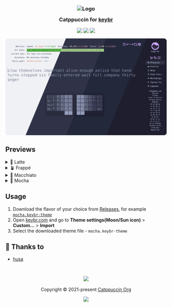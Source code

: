 <h3 align="center">
	<img src="https://raw.githubusercontent.com/catppuccin/catppuccin/main/assets/logos/exports/1544x1544_circle.png" width="100" alt="Logo"/><br/>
	<img src="https://raw.githubusercontent.com/catppuccin/catppuccin/main/assets/misc/transparent.png" height="30" width="0px"/>
	Catppuccin for <a href="https://www.keybr.com/">keybr</a>
	<img src="https://raw.githubusercontent.com/catppuccin/catppuccin/main/assets/misc/transparent.png" height="30" width="0px"/>
</h3>

<p align="center">
	<a href="https://github.com/husa/catppuccin-keybr/stargazers"><img src="https://img.shields.io/github/stars/husa/catppuccin-keybr?colorA=363a4f&colorB=b7bdf8&style=for-the-badge"></a>
	<a href="https://github.com/husa/catppuccin-keybr/issues"><img src="https://img.shields.io/github/issues/husa/catppuccin-keybr?colorA=363a4f&colorB=f5a97f&style=for-the-badge"></a>
	<a href="https://github.com/husa/catppuccin-keybr/contributors"><img src="https://img.shields.io/github/contributors/husa/catppuccin-keybr?colorA=363a4f&colorB=a6da95&style=for-the-badge"></a>
</p>

<p align="center">
	<img src="./assets/catwalk.webp"/>
</p>

## Previews

<details>
<summary>🌻 Latte</summary>
<img src="./assets/latte.webp"/>
</details>
<details>
<summary>🪴 Frappé</summary>
<img src="./assets/frappe.webp"/>
</details>
<details>
<summary>🌺 Macchiato</summary>
<img src="./assets/macchiato.webp"/>
</details>
<details>
<summary>🌿 Mocha</summary>
<img src="./assets/mocha.webp"/>
</details>

## Usage

1. Download the flavor of your choice from [Releases](https://github.com/husa/catppuccin-keybr/releases), for example [`mocha.keybr-theme`](https://github.com/husa/catppuccin-keybr/releases/latest/download/catppuccin-mocha.keybr-theme)
2. Open [keybr.com](https://www.keybr.com) and go to **Theme settings(Moon/Sun icon)** > **Custom...** > **Import**
3. Select the downloaded theme file - `mocha.keybr-theme`

<!-- The FAQ section is optional. Remove if needed.-->

<!-- ## 🙋 FAQ -->
<!---->
<!-- - Q: **_"How can I do X?"_**\ -->
<!--   A: ... -->

## 💝 Thanks to

- [husa](https://github.com/husa)

&nbsp;

<p align="center">
	<img src="https://raw.githubusercontent.com/catppuccin/catppuccin/main/assets/footers/gray0_ctp_on_line.svg?sanitize=true" />
</p>

<p align="center">
	Copyright &copy; 2021-present <a href="https://github.com/catppuccin" target="_blank">Catppuccin Org</a>
</p>

<p align="center">
	<a href="https://github.com/catppuccin/catppuccin/blob/main/LICENSE"><img src="https://img.shields.io/static/v1.svg?style=for-the-badge&label=License&message=MIT&logoColor=d9e0ee&colorA=363a4f&colorB=b7bdf8"/></a>
</p>
